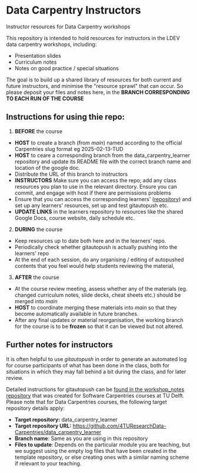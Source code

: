# Data Carpentry Instructors

Instructor resources for Data Carpentry workshops

This repository is intended to hold resources for instructors in the LDEV data carpentry workshops, including:

- Presentation slides
- Curriculum notes
- Notes on good practice / special situations

The goal is to build up a shared library of resources for both current and future instructors, and minimise the "resource sprawl" that can occur.
So please deposit your files and notes here, in the **BRANCH CORRESPONDING TO EACH RUN OF THE COURSE**

## Instructions for using thie repo:

1. **BEFORE** the course
  - **HOST** to create a branch (from *main*) named according to the official Carpentries slug format eg 2025-02-13-TUD
  - **HOST** to ceare a corresponding branch from the data_carpentry_learner repository and update its README file with the correct branch name and location of the google doc.
  - Distribute the URL of this branch to instructors
  - **INSTRUCTORS** Make sure you can access the repo; add any class resources you plan to use in the relevant directory. Ensure you can commit, and engage with host if there are permissions problems
  - Ensure that you can access the corresponding learners'  ([repository](https://github.com/4TUResearchData-Carpentries/data_carpentry_learner)) and set up any learners' resources, set up and test gitautopush etc.
  - **UPDATE LINKS** in the learners repository to resources like the shared Google Docs, course website, daily schedule etc.
2. **DURING** the course
  - Keep resources up to date both here and in the learners' repo.
  - Periodically check whether gitautopush is actually pushing into the learners' repo
  - At the end of each session, do any organising / editing of autopushed contents that you feel would help students reviewing the material,
3. **AFTER** the course
  - At the course review meeting, assess whether any of the materials (eg. changed curriculum notes, slide decks, cheat sheets etc.) should be merged into *main*
  - **HOST** to coordinate merging these materials into *main* so that they become automatically available in future branches.
  - After any final updates or material reorganisation, the working branch for the course is to be **frozen** so that it can be viewed but not altered.

 ## Further notes for instructors

 It is often helpful to use *gitautopush* in order to generate an automated log for course participants of what has been done in the class, both for
 situations in which they may fall behind a bit during the class, and for later review.

 Detailed instructions for gitautopush can be [found in the workshop_notes repository](https://github.com/4TUResearchData-Carpentries/workshop_notes) that was created
 for Software Carpentries courses at TU Delft. Please note that for Data Carpentries courses, the following target repository details apply:

 - **Target repository:** data_carpentry_learner
 - **Target repository URL:** https://github.com/4TUResearchData-Carpentries/data_carpentry_learner
 - **Branch name**: Same as you are using in this repository
 - **Files to update**:  Depends on the particular module you are teaching, but we suggest using the empty log files that have been created in the template repository, or else creating ones with a similar naming scheme if relevant to your teaching.
